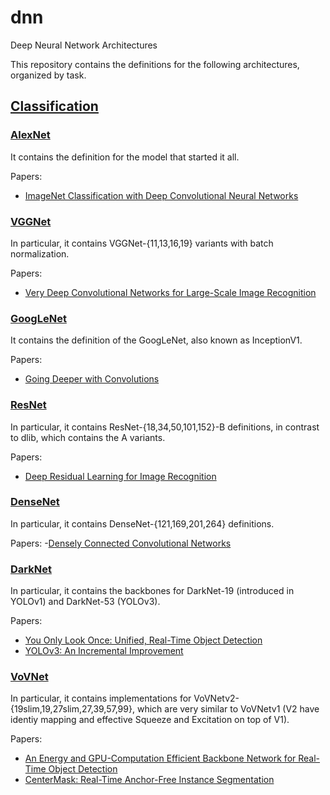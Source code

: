 # dnn
Deep Neural Network Architectures

This repository contains the definitions for the following architectures, organized by task.

## [Classification](./src/classification)

### [AlexNet](./src/classification/alexnet.h)

It contains the definition for the model that started it all.

Papers:
- [ImageNet Classification with Deep Convolutional Neural Networks](https://papers.nips.cc/paper/4824-imagenet-classification-with-deep-convolutional-neural-networks)

### [VGGNet](./src/classification/vggnet.h)

In particular, it contains VGGNet-{11,13,16,19} variants with batch normalization.

Papers:
- [Very Deep Convolutional Networks for Large-Scale Image Recognition](https://arxiv.org/abs/1409.1556)

### [GoogLeNet](./src/classification/googlenet.h)

It contains the definition of the GoogLeNet, also known as InceptionV1.

Papers:
- [Going Deeper with Convolutions](https://arxiv.org/abs/1409.4842)

### [ResNet](./src/classification/resnet.h)

In particular, it contains ResNet-{18,34,50,101,152}-B definitions, in contrast to dlib, which contains the A variants.

Papers:
- [Deep Residual Learning for Image Recognition](https://arxiv.org/abs/1512.03385)

### [DenseNet](./src/classification/densenet.h)

In particular, it contains DenseNet-{121,169,201,264} definitions.

Papers:
-[Densely Connected Convolutional Networks](https://arxiv.org/abs/1608.06993)

### [DarkNet](./src/classification/darknet.h)

In particular, it contains the backbones for DarkNet-19 (introduced in YOLOv1) and DarkNet-53 (YOLOv3).

Papers:
- [You Only Look Once: Unified, Real-Time Object Detection](https://arxiv.org/abs/1506.02640)
- [YOLOv3: An Incremental Improvement](https://arxiv.org/abs/1804.02767)

### [VoVNet](./src/classification/vovnet.h)
In particular, it contains implementations for VoVNetv2-{19slim,19,27slim,27,39,57,99}, which are very similar to VoVNetv1 (V2 have identiy mapping and effective Squeeze and Excitation on top of V1).

Papers:
- [An Energy and GPU-Computation Efficient Backbone Network for Real-Time Object Detection](https://arxiv.org/abs/1904.09730)
- [CenterMask: Real-Time Anchor-Free Instance Segmentation](https://arxiv.org/abs/1911.06667)
